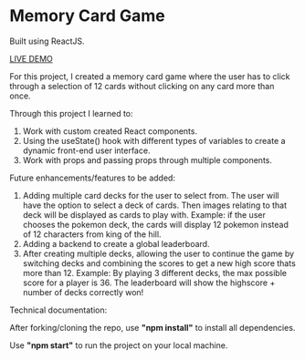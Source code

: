 # Memory Card Game

Built using ReactJS.

<a href=""> LIVE DEMO </a>

For this project, I created a memory card game where the user has to click through a selection of 12 cards without clicking on any card more than once.

Through this project I learned to:

1. Work with custom created React components.
2. Using the useState() hook with different types of variables to create a dynamic front-end user interface.
3. Work with props and passing props through multiple components.

Future enhancements/features to be added:

1. Adding multiple card decks for the user to select from. The user will have the option to select a deck of cards. Then images relating to that deck will be displayed as cards to play with. Example: if the user chooses the pokemon deck, the cards will display 12 pokemon instead of 12 characters from king of the hill.
2. Adding a backend to create a global leaderboard.
3. After creating multiple decks, allowing the user to continue the game by switching decks and combining the scores to get a new high score thats more than 12. 
Example: By playing 3 different decks, the max possible score for a player is 36. The leaderboard will show the highscore + number of decks correctly won!

Technical documentation:

After forking/cloning the repo, use <strong>"npm install"</strong> to install all dependencies.

Use <strong>"npm start"</strong> to run the project on your local machine.